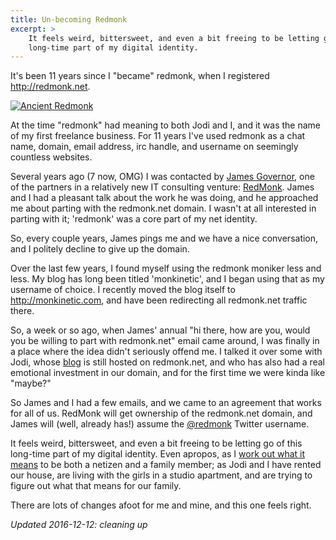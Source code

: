 ```yaml
---
title: Un-becoming Redmonk
excerpt: >
    It feels weird, bittersweet, and even a bit freeing to be letting go of this 
    long-time part of my digital identity.
---
```


It's been 11 years since I "became" redmonk, when I registered <http://redmonk.net>.

[![Ancient Redmonk](http://i.imgur.com/EMfWgw7.png)](http://web.archive.org/web/19991128183503/http://redmonk.net/)

At the time "redmonk" had meaning to both Jodi and I, and it was the name of my first freelance business. For 11 years I've used redmonk as a chat name, domain, email address, irc handle, and username on seemingly countless websites.

Several years ago (7 now, OMG) I was contacted by [James Governor](http://www.redmonk.com/jgovernor/), one of the partners in a relatively new IT consulting venture: [RedMonk](http://redmonk.com). James and I had a pleasant talk about the work he was doing, and he approached me about parting with the redmonk.net domain. I wasn't at all interested in parting with it; 'redmonk' was a core part of my net identity.

So, every couple years, James pings me and we have a nice conversation, and I politely decline to give up the domain.

Over the last few years, I found myself using the redmonk moniker less and less. My blog has long been titled 'monkinetic', and I began using that as my username of choice. I recently moved the blog itself to <http://monkinetic.com>, and have been redirecting all redmonk.net traffic there.

So, a week or so ago, when James' annual "hi there, how are you, would you be willing to part with redmonk.net" email came around, I was finally in a place where the idea didn't seriously offend me. I talked it over some with Jodi, whose [blog](http://speakshermind.redmonk.net) is still hosted on redmonk.net, and who has also had a real emotional investment in our domain, and for the first time we were kinda like "maybe?"

So James and I had a few emails, and we came to an agreement that works for all of us. RedMonk will get ownership of the redmonk.net domain, and James will (well, already has!) assume the [@redmonk](http://twitter.com/redmonk) Twitter username.

It feels weird, bittersweet, and even a bit freeing to be letting go of this long-time part of my digital identity. Even apropos, as I [work out what it means](http://www.monkinetic.com/2009/11/unsubfollowscribing.html) to be both a netizen and a family member; as Jodi and I have rented our house, are living with the girls in a studio apartment, and are trying to figure out what that means for our family.

There are lots of changes afoot for me and mine, and this one feels right.

*Updated 2016-12-12: cleaning up*
